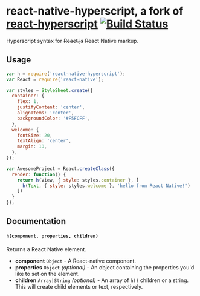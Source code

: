 # react-native-hyperscript, a fork of [react-hyperscript](https://github.com/mlmorg/react-hyperscript) [![Build Status](https://travis-ci.org/mlmorg/react-hyperscript.png?branch=master)](https://travis-ci.org/mlmorg/react-hyperscript)

Hyperscript syntax for ~~React.js~~ React Native markup.

## Usage

```js
var h = require('react-native-hyperscript');
var React = require('react-native');

var styles = StyleSheet.create({
  container: {
    flex: 1,
    justifyContent: 'center',
    alignItems: 'center',
    backgroundColor: '#F5FCFF',
  },
  welcome: {
    fontSize: 20,
    textAlign: 'center',
    margin: 10,
  },
});

var AwesomeProject = React.createClass({
  render: function() {
    return h(View, { style: styles.container }, [
      h(Text, { style: styles.welcome }, 'hello from React Native!')
    ])
  }
});
```

## Documentation

#### `h(component, properties, children)`

Returns a React Native element.

- **component** `Object` - A React-native component.
- **properties** `Object` *(optional)* - An object containing the properties
you'd like to set on the element.
- **children** `Array|String` *(optional)* - An array of `h()` children or
a string. This will create child elements or text, respectively.

